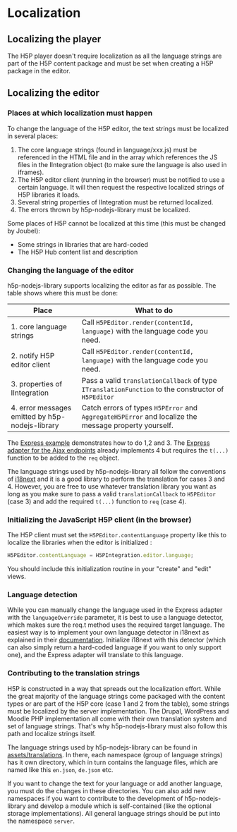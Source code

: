# Localization

## Localizing the player

The H5P player doesn't require localization as all the language strings are part
of the H5P content package and must be set when creating a H5P package in the
editor.

## Localizing the editor

### Places at which localization must happen

To change the language of the H5P editor, the text strings must be localized in
several places:

1.  The core language strings (found in language/xxx.js) must be referenced in the
    HTML file and in the array which references the JS files in the IIntegration
    object (to make sure the language is also used in iframes).
2.  The H5P editor client (running in the browser) must be notified to use a
    certain language. It will then request the respective localized strings of
    H5P libraries it loads.
3.  Several string properties of IIntegration must be returned localized.
4.  The errors thrown by h5p-nodejs-library must be localized.

Some places of H5P cannot be localized at this time (this must be changed by
Joubel):

-   Some strings in libraries that are hard-coded
-   The H5P Hub content list and description

### Changing the language of the editor

h5p-nodejs-library supports localizing the editor as far as possible. The table
shows where this must be done:

| Place                                           | What to do                                                                                           |
| ----------------------------------------------- | ---------------------------------------------------------------------------------------------------- |
| 1. core language strings                        | Call `H5PEditor.render(contentId, language)` with the language code you need.                        |
| 2. notify H5P editor client                     | Call `H5PEditor.render(contentId, language)` with the language code you need.                        |
| 3. properties of IIntegration                   | Pass a valid `translationCallback` of type `ITranslationFunction` to the constructor of `H5PEditor`  |
| 4. error messages emitted by h5p-nodejs-library | Catch errors of types `H5PError` and `AggregateH5PError` and localize the message property yourself. |

The [Express example](/examples/express.ts) demonstrates how to do 1,2 and 3.
The [Express adapter for the Ajax endpoints](/src/adapters/express.ts) already
implements 4 but requires the `t(...)` function to be added to the `req` object.

The language strings used by h5p-nodejs-library all follow the conventions of
[i18next](https://www.npmjs.com/package/i18next) and it is a good library to
perform the translation for cases 3 and 4. However, you are free to use whatever
translation library you want as long as you make sure to pass a valid
`translationCallback` to `H5PEditor` (case 3) and add the required `t(...)`
function to `req` (case 4).

### Initializing the JavaScript H5P client (in the browser)

The H5P client must set the `H5PEditor.contentLanguage` property like this to
localize the libraries when the editor is initialized :

```js
H5PEditor.contentLanguage = H5PIntegration.editor.language;
```

You should include this initialization routine in your "create" and "edit"
views.

### Language detection

While you can manually change the language used in the Express adapter with the
`languageOverride` parameter, it is best to use a language detector, which makes
sure the req.t method uses the required target language. The easiest way is to
implement your own language detector in i18next as explained in their
[documentation](https://github.com/i18next/i18next-http-middleware#adding-own-detection-functionality).
Initialize i18next with this detector (which can also simply return a hard-coded
language if you want to only support one), and the Express adapter will
translate to this language.

### Contributing to the translation strings

H5P is constructed in a way that spreads out the localization effort. While the
great majority of the language strings come packaged with the content types or
are part of the H5P core (case 1 and 2 from the table), some strings must be
localized by the server implementation. The Drupal, WordPress and Moodle PHP
implementation all come with their own translation system and set of language
strings. That's why h5p-nodejs-library must also follow this path and localize
strings itself.

The language strings used by h5p-nodejs-library can be found in
[assets/translations](/assets/translations). In there, each namespace (group of
language strings) has it own directory, which in turn contains the language
files, which are named like this `en.json`, `de.json` etc.

If you want to change the text for your language or add another language, you must
do the changes in these directories. You can also add new namespaces if you
want to contribute to the development of h5p-nodejs-library and develop a module
which is self-contained (like the optional storage implementations). All general
language strings should be put into the namespace `server`.
